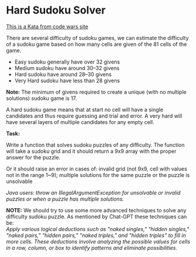 # Hard Sudoku Solver


<a href="https://www.codewars.com/kata/5588bd9f28dbb06f43000085/train/java">This is a Kata from code wars site</a>
<p>
There are several difficulty of sudoku games, we can estimate the difficulty of a sudoku game based on how many
cells are given of the 81 cells of the game.
</p>
<ul>
<li>Easy sudoku generally have over 32 givens</li>
<li>Medium sudoku have around 30–32 givens</li>
<li>Hard sudoku have around 28–30 givens</li>
<li>Very Hard sudoku have less than 28 givens</li>
</ul>
<b>Note:</b> The minimum of givens required to create a unique (with no multiple solutions) sudoku game is 17.
<p>
A hard sudoku game means that at start no cell will have a single candidates and thus require guessing
and trial and error. A very hard will have several layers of multiple candidates for any empty cell.
</p>
<p>
<b>Task:</b>
</p>
<p>
Write a function that solves sudoku puzzles of any difficulty. The function will take a sudoku grid and it should
return a 9x9 array with the proper answer for the puzzle.
</p>
<p>
Or it should raise an error in cases of: invalid grid (not 9x9, cell with values not in the range 1~9);
multiple solutions for the same puzzle or the puzzle is unsolvable
</p>
<p>
<em>Java users: throw an IllegalArgumentException for unsolvable or invalid puzzles or when a puzzle has
multiple solutions.</em>
</p>
<b>NOTE:</b> We should try to use some more advanced techniques to solve any difficulty sudoku puzzle.
As mentioned by Chat-GPT these techniques can be:
<br>
<em>Apply various logical deductions such as "naked singles," "hidden singles," "naked pairs," "hidden pairs,"
"naked triples," and "hidden triples" to fill in more cells. These deductions involve analyzing the possible
values for cells in a row, column, or box to identify patterns and eliminate possibilities.</em>
